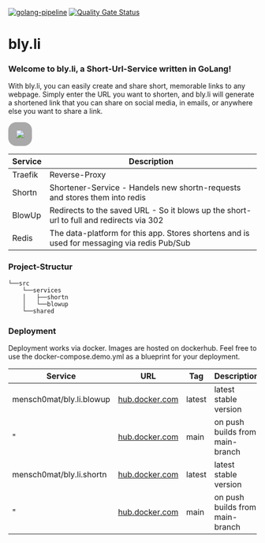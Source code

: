 [![golang-pipeline](https://github.com/Menschomat/bly.li/actions/workflows/push.yml/badge.svg)](https://github.com/Menschomat/bly.li/actions/workflows/push.yml) [![Quality Gate Status](https://sonarcloud.io/api/project_badges/measure?project=Menschomat_bly.li&metric=alert_status)](https://sonarcloud.io/summary/new_code?id=Menschomat_bly.li)
# bly.li

### Welcome to bly.li, a Short-Url-Service written in GoLang!

With bly.li, you can easily create and share short, memorable links to any webpage. Simply enter the URL you want to shorten, and bly.li will generate a shortened link that you can share on social media, in emails, or anywhere else you want to share a link.

<image style="background:darkgray; padding:1rem; margin:auto; border-radius:1rem" src="./etc/assets/blyli.arch.svg">

| Service | Description                                                                                 |
| ------- | ------------------------------------------------------------------------------------------- |
| Traefik | Reverse-Proxy                                                                               |
| Shortn  | Shortener-Service - Handels new shortn-requests and stores them into redis                  |
| BlowUp  | Redirects to the saved URL - So it blows up the short-url to full and redirects via 302     |
| Redis   | The data-platform for this app. Stores shortens and is used for messaging via redis Pub/Sub |

### Project-Structur

```
└──src
    └──services
    │   ├──shortn
    │   └──blowup
    └──shared
```

### Deployment

Deployment works via docker.
Images are hosted on dockerhub. Feel free to use the docker-compose.demo.yml as a blueprint for your deployment.

| Service                  | URL                                                                                  | Tag    | Description                     |
| ------------------------ | ------------------------------------------------------------------------------------ | ------ | ------------------------------- |
| mensch0mat/bly.li.blowup | [hub.docker.com](https://hub.docker.com/repository/docker/mensch0mat/bly.li.blowup/) | latest | latest stable version           |
| "                        | [hub.docker.com](https://hub.docker.com/repository/docker/mensch0mat/bly.li.blowup/) | main   | on push builds from main-branch |
| mensch0mat/bly.li.shortn | [hub.docker.com](https://hub.docker.com/repository/docker/mensch0mat/bly.li.shortn/) | latest | latest stable version           |
| "                        | [hub.docker.com](https://hub.docker.com/repository/docker/mensch0mat/bly.li.shortn/) | main   | on push builds from main-branch |
